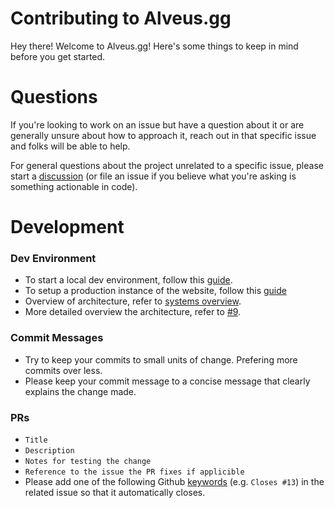 # Contributing to Alveus.gg

Hey there! Welcome to Alveus.gg! Here's some things to keep in mind before you get started.

# Questions

If you're looking to work on an issue but have a question about it or are generally unsure about how to approach it, reach out in that specific issue and folks will be able to help.

For general questions about the project unrelated to a specific issue, please start a [discussion](https://github.com/orgs/alveusgg/discussions) (or file an issue if you believe what you're asking is something actionable in code).

# Development

### Dev Environment

- To start a local dev environment, follow this [guide](https://github.com/alveusgg/alveusgg#how-to-develop--getting-started).
- To setup a production instance of the website, follow this [guide](https://github.com/alveusgg/alveusgg#how-to-set-up-your-own-production-instance)
- Overview of architecture, refer to [systems overview](https://github.com/alveusgg/alveusgg#systems-overview).
- More detailed overview the architecture, refer to [#9](https://github.com/alveusgg/alveusgg/issues/9).

### Commit Messages

- Try to keep your commits to small units of change. Prefering more commits over less.
- Please keep your commit message to a concise message that clearly explains the change made.

### PRs

- `Title`
- `Description`
- `Notes for testing the change`
- `Reference to the issue the PR fixes if applicible`
- Please add one of the following Github [keywords](https://docs.github.com/en/get-started/writing-on-github/working-with-advanced-formatting/using-keywords-in-issues-and-pull-requests#linking-a-pull-request-to-an-issue) (e.g. `Closes #13`) in the related issue so that it automatically closes.
